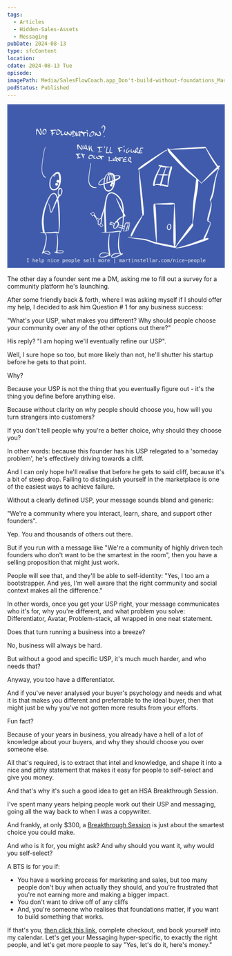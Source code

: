 ```yaml
---
tags:
  - Articles
  - Hidden-Sales-Assets
  - Messaging
pubDate: 2024-08-13
type: sfcContent
location: 
cdate: 2024-08-13 Tue
episode: 
imagePath: Media/SalesFlowCoach.app_Don't-build-without-foundations_MartinStellar.jpeg
podStatus: Published
---
```


![](Media/SalesFlowCoach.app_Don't-build-without-foundations_MartinStellar.jpeg)

The other day a founder sent me a DM, asking me to fill out a survey for a community platform he's launching.

After some friendly back & forth, where I was asking myself if I should offer my help, I decided to ask him Question # 1 for any business success:

"What's your USP, what makes you different? Why should people choose your community over any of the other options out there?"

His reply? "I am hoping we'll eventually refine our USP".

Well, I sure hope so too, but more likely than not, he'll shutter his startup before he gets to that point.

Why?

Because your USP is not the thing that you eventually figure out - it's the thing you define before anything else.

Because without clarity on why people should choose you, how will you turn strangers into customers?

If you don't tell people why you're a better choice, why should they choose you?

In other words: because this founder has his USP relegated to a 'someday problem', he's effectively driving towards a cliff.

And I can only hope he'll realise that before he gets to said cliff, because it's a bit of steep drop. Failing to distinguish yourself in the marketplace is one of the easiest ways to achieve failure.

Without a clearly defined USP, your message sounds bland and generic:

"We're a community where you interact, learn, share, and support other founders".

Yep. You and thousands of others out there.

But if you run with a message like "We're a community of highly driven tech founders who don't want to be the smartest in the room", then you have a selling proposition that might just work.

People will see that, and they'll be able to self-identity: "Yes, I too am a bootstrapper. And yes, I'm well aware that the right community and social context makes all the difference."

In other words, once you get your USP right, your message communicates who it's for, why you're different, and what problem you solve: Differentiator, Avatar, Problem-stack, all wrapped in one neat statement.

Does that turn running a business into a breeze?

No, business will always be hard.

But without a good and specific USP, it's much much harder, and who needs that?

Anyway, you too have a differentiator.

And if you've never analysed your buyer's psychology and needs and what it is that makes you different and preferrable to the ideal buyer, then that might just be why you've not gotten more results from your efforts.

Fun fact?

Because of your years in business, you already have a hell of a lot of knowledge about your buyers, and why they should choose you over someone else.

All that's required, is to extract that intel and knowledge, and shape it into a nice and pithy statement that makes it easy for people to self-select and give you money.

And that's why it's such a good idea to get an HSA Breakthrough Session.

I've spent many years helping people work out their USP and messaging, going all the way back to when I was a copywriter.

And frankly, at only $300, a [Breakthrough Session](https://martinstellar.com/salesbreakthroughsession/) is just about the smartest choice you could make.

And who is it for, you might ask? And why should you want it, why would you self-select?

A BTS is for you if:

- You have a working process for marketing and sales, but too many people don't buy when actually they should, and you're frustrated that you're not earning more and making a bigger impact.
- You don't want to drive off of any cliffs
- And, you're someone who realises that foundations matter, if you want to build something that works.

If that's you, [then click this link](https://martinstellar.com/salesbreakthroughsession/), complete checkout, and book yourself into my calendar. Let's get your Messaging hyper-specific, to exactly the right people, and let's get more people to say "Yes, let's do it, here's money."
